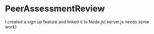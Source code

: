 # PeerAssessmentReview
I created a sign up feature and linked it to Node.js( server.js needs some work)
 
